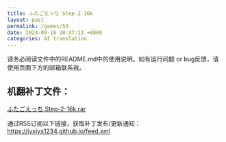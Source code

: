 ```yaml
---
title: ふたごえっち Step-2-16k
layout: post
permalink: /games/53
date: 2024-09-16 20:47:13 +0800
categories: AI translation
---
```



请务必阅读文件中的README.md中的使用说明。如有运行问题 or bug反馈，请使用页面下方的邮箱联系我。

## 机翻补丁文件：

[ふたごえっち Step-2-16k.rar](../resources/%E3%81%B5%E3%81%9F%E3%81%94%E3%81%88%E3%81%A3%E3%81%A1%20Step-2-16k.rar)

 

通过RSS订阅以下链接，获取补丁发布/更新通知：https://jyxjyx1234.github.io/feed.xml

